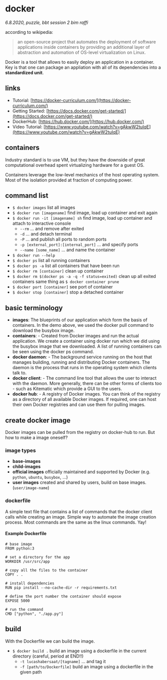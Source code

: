# docker

_6.8.2020, puzzle, bbt session 2 bim raffi_

according to wikipedia:

> an open-source project that automates the deployment of software applications inside containers by providing an additional layer of abstraction and automation of OS-level virtualization on Linux.

Docker is a tool that allows to easily deploy an application in a container. Key is that one can package an appliation with all of its dependencies into a **standardized unit**.

## links

* Tutorial: [https://docker-curriculum.com/](https://docker-curriculum.com/)
* Getting Started: [https://docs.docker.com/get-started/](https://docs.docker.com/get-started/)
* DockerHub: [https://hub.docker.com/](https://hub.docker.com/)
* Video Tutorial: [https://www.youtube.com/watch?v=gAkwW2tuIqE](https://www.youtube.com/watch?v=gAkwW2tuIqE)

## containers

Industry standard is to use VM, but they have the downside of great computational overhead spent virtualizing hardware for a guest OS.

Containers leverage the low-level mechanics of the host operating system. Most of the isolation provided at fraction of computing power.

## command list

* `$ docker images` list all images
* `$ docker run [imagename]` find image, load up container and exit again
* `$ docker run -it [imagename] sh` find image, load up container and attach to interactive console
  * `--rm` ... and remove after exited
  * `-d` ... and detach terminal
  * `-P` ... and publish all ports to random ports
  * `-p [external_port]:[internal_port]` ... and specify ports
  * `--name [some_name]` ... and name the container
* `$ docker run --help`
* `$ docker ps` list all running containers
* `$ docker ps -a` list all containers that have been run
* `$ docker rm [container]` clean up container
* `$ docker rm $(docker ps -a -q -f status=exited)` clean up all exited containers same thing as `$ docker container prune`
* `$ docker port [container]` see port of container
* `$ docker stop [container]` stop a detached container

## basic terminology

* **images**: The blueprints of our application which form the basis of containers. In the demo above, we used the docker pull command to download the busybox image.
* **containers**: - Created from Docker images and run the actual application. We create a container using docker run which we did using the busybox image that we downloaded. A list of running containers can be seen using the docker ps command.
* **docker daemon**: - The background service running on the host that manages building, running and distributing Docker containers. The daemon is the process that runs in the operating system which clients talk to.
* **docker client**: - The command line tool that allows the user to interact with the daemon. More generally, there can be other forms of clients too - such as Kitematic which provide a GUI to the users.
* **docker hub**: - A registry of Docker images. You can think of the registry as a directory of all available Docker images. If required, one can host their own Docker registries and can use them for pulling images.

## create docker image

Docker images can be pulled from the registry on docker-hub to run. But how to make a image oneself?

### image types

* **base-images**
* **child-images**
* **official images** officially maintained and supported by Docker \(e.g. `python`, `ubuntu`, `busybox`, ...\)
* **user images** created and shared by users, build on base images. \(`user/image-name`\)

### dockerfile

A simple text file that contains a list of commands that the docker client calls while creating an image. Simple way to automate the image creation process. Most commands are the same as the linux commands. Yay!

#### Example Dockerfile

```text
# base image
FROM python:3

# set a directory for the app
WORKDIR /usr/src/app

# copy all the files to the container
COPY . .

# install dependencies
RUN pip install --no-cache-dir -r requirements.txt

# define the port number the container should expose
EXPOSE 5000

# run the command
CMD ["python", "./app.py"]
```

## build

With the Dockerfile we can build the image.

* `$ docker build .` build an image using a dockerfile in the current directory \(careful, period at END!!\)
  * `-t lucashabersaat/[tagname]` ... and tag it
  * `-f [path/to/Dockerfile]` build an image using a dockerfile in the given path

